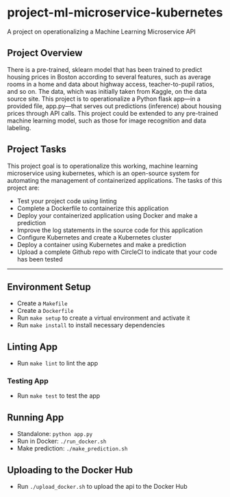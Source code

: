 # project-ml-microservice-kubernetes
A project on operationalizing a Machine Learning Microservice API

<h2>Project Overview</h2>

<p>There is a pre-trained, sklearn model that has been trained to predict housing prices in Boston according to several features, such as average rooms in a home and data about highway access, teacher-to-pupil ratios, and so on. The data, which was initially taken from Kaggle, on the data source site. This project is to operationalize a Python flask app—in a provided file, app.py—that serves out predictions (inference) about housing prices through API calls. This project could be extended to any pre-trained machine learning model, such as those for image recognition and data labeling.
</p>

<h2>Project Tasks</h2>

<p>This project goal is to operationalize this working, machine learning microservice using kubernetes, which is an open-source system for automating the management of containerized applications. The tasks of this project are:
</p>
<ul>
    <li>Test your project code using linting</li>
    <li>Complete a Dockerfile to containerize this application</li>
    <li>Deploy your containerized application using Docker and make a prediction</li>
    <li>Improve the log statements in the source code for this application</li>
    <li>Configure Kubernetes and create a Kubernetes cluster</li>
    <li>Deploy a container using Kubernetes and make a prediction</li>
    <li>Upload a complete Github repo with CircleCI to indicate that your code has been tested</li>
</ul>

***

<h2>Environment Setup</h2>

<ul>
  <li>Create a <code>Makefile</code></li>
  <li>Create a <code>Dockerfile</code></li>
  <li>Run <code>make setup</code> to create a virtual environment and activate it</li>
  <li>Run <code>make install</code> to install necessary dependencies</li>
</ul>

<h2>Linting App</h2>

<ul>
  <li>Run <code>make lint</code> to lint the app</li>
</ul>

<h3>Testing App</h2>

<ul>
  <li>Run <code>make test</code> to test the app</li>
</ul>

<h2>Running App</h2>

<ul>
  <li>Standalone: <code>python app.py</code></li>
  <li>Run in Docker: <code>./run_docker.sh</code></li>
  <li>Make prediction: <code>./make_prediction.sh</code></li>
</ul>

<h2>Uploading to the Docker Hub</h2>

<ul>
  <li>Run <code>./upload_docker.sh</code> to upload the api to the Docker Hub</li>
</ul>